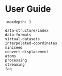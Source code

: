 # User Guide

```{toctree}
:maxdepth: 1

data-structure/index
data-formats
virtual-datasets
interpolated-coordinates
miniseed
convert-displacement
atoms
processing
streaming
faq
```